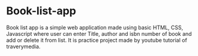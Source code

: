 # Book-list-app
Book list app is a simple web application made using basic HTML, CSS, Javascript where user can enter Title, author and isbn number of book and add or delete it from list. It is practice project made by youtube tutorial of traverymedia.
